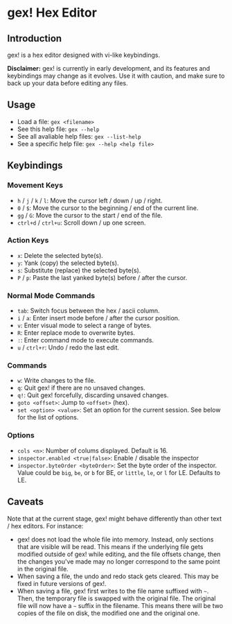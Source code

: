 # gex! Hex Editor

## Introduction

gex! is a hex editor designed with vi-like keybindings.

**Disclaimer:** gex! is currently in early development, and its features and
keybindings may change as it evolves. Use it with caution, and make sure to back
up your data before editing any files.

## Usage

- Load a file: `gex <filename>`
- See this help file: `gex --help`
- See all avaliable help files: `gex --list-help`
- See a specific help file: `gex --help <help file>`

## Keybindings

### Movement Keys

- `h` / `j` / `k` / `l`: Move the cursor left / down / up / right.
- `0` / `$`: Move the cursor to the beginning / end of the current line.
- `gg` / `G`: Move the cursor to the start / end of the file.
- `ctrl+d` / `ctrl+u`: Scroll down / up one screen.

### Action Keys

- `x`: Delete the selected byte(s).
- `y`: Yank (copy) the selected byte(s).
- `s`: Substitute (replace) the selected byte(s).
- `P` / `p`: Paste the last yanked byte(s) before / after the cursor.

### Normal Mode Commands

- `tab`: Switch focus between the hex / ascii column.
- `i` / `a`: Enter insert mode before / after the cursor position.
- `v`: Enter visual mode to select a range of bytes.
- `R`: Enter replace mode to overwrite bytes.
- `:`: Enter command mode to execute commands.
- `u` / `ctrl+r`: Undo / redo the last edit.

### Commands

- `w`: Write changes to the file.
- `q`: Quit gex! if there are no unsaved changes.
- `q!`: Quit gex! forcefully, discarding unsaved changes.
- `goto <offset>`: Jump to `<offset>` (hex).
- `set <option> <value>`: Set an option for the current session. See below for
  the list of options.

### Options

- `cols <n>`: Number of colums displayed. Default is 16.
- `inspector.enabled <true|false>`: Enable / disable the inspector
- `inspector.byteOrder <byteOrder>`: Set the byte order of the inspector. Value
  could be `big`, `be`, or `b` for BE, or `little`, `le`, or `l` for LE.
  Defaults to LE.

## Caveats

Note that at the current stage, gex! might behave differently than other text /
hex editors. For instance:

- gex! does not load the whole file into memory. Instead, only sections that are
  visible will be read. This means if the underlying file gets modified outside
  of gex! while editing, and the file offsets change, then the changes you've
  made may no longer correspond to the same point in the original file.
- When saving a file, the undo and redo stack gets cleared. This may be fixed in
  future versions of gex!.
- When saving a file, gex! first writes to the file name suffixed with `~`.
  Then, the temporary file is swapped with the original file. The original file
  will now have a `~` suffix in the filename. This means there will be two
  copies of the file on disk, the modified one and the original one.
